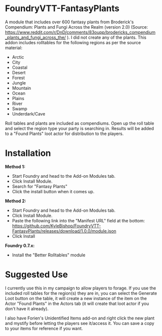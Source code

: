 # FoundryVTT-FantasyPlants
A module that includes over 600 fantasy plants from Broderick's Compendium: Plants and Fungi Across the Realm (version 2.0) (Source: https://www.reddit.com/r/DnD/comments/83oupp/brodericks_compendium_plants_and_fungi_across_the/ ). I did not create any of the plants. This addon includes rolltables for the following regions as per the source material: 
* Arctic 
* City 
* Coastal 
* Desert 
* Forest
* Jungle 
* Mountain 
* Ocean 
* Plains 
* River 
* Swamp 
* Underdark/Cave

Roll tables and plants are included as compendiums. Open up the roll table and select the region type your party is searching in. Results will be added to a "Found Plants" loot actor for distribution to the players.

# Installation #

**Method 1:**
* Start Foundry and head to the Add-on Modules tab. 
* Click Install Module. 
* Search for "Fantasy Plants" 
* Click the install button when it comes up.

**Method 2:**
* Start Foundry and head to the Add-on Modules tab. 
* Click Install Module.
* Paste the following link into the "Manifest URL" field at the bottom: https://github.com/KyleBishop/FoundryVTT-FantasyPlants/releases/download/1.0.0/module.json
* Click Install

**Foundry 0.7.x:**
* Install the "Better Rolltables" module


# Suggested Use #
I currently use this in my campaign to allow players to forage. If you use the included roll tables for the region(s) they are in, you can select the Generate Loot button on the table, it will create a new instance of the item on the Actor "Found Plants" in the Actors tab (it will create that loot actor if you don't have it already). 

I also have Forien's Unidentified Items add-on and right click the new plant and mystify before letting the players see it/access it. You can save a copy to your items for reference if you want.
